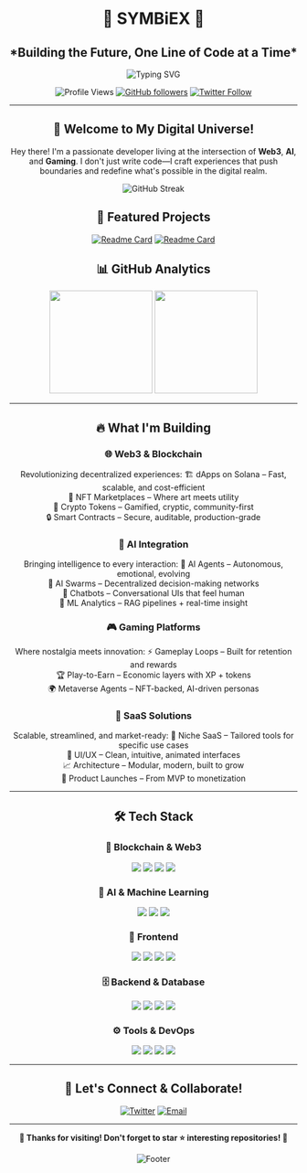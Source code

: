 <!-- WALLET-LINKING-BEGIN
{
  "lastUpdated": "2025-06-01T02:37:19.517Z",
  "wallets": [
    {
      "chain": "ethereum",
      "address": "0x79e661175b85952058117c45f2dCA0f76f9052B3"
    },
    {
      "chain": "solana",
      "address": "8jN1XtgiuWeyNjzysYVqGZ1mPAG37sjmuCTnENz66wrs"
    }
  ]
}
WALLET-LINKING-END -->
<div align="center">
 <h1>👾 SYMBiEX 👾</h1>
<h2>*Building the Future, One Line of Code at a Time*</h2>

<div align="center">
  
  ![Typing SVG](https://readme-typing-svg.herokuapp.com?font=Fira+Code&size=22&pause=1000&color=00F7FF&center=true&vCenter=true&width=600&lines=Web3+Developer+%F0%9F%94%97;AI+Engineer+%F0%9F%A4%96;Game+Creator+%F0%9F%8E%AE;Innovation+Catalyst+%E2%9A%A1)
  
  ![Profile Views](https://komarev.com/ghpvc/?username=symbaiex&color=blueviolet&style=flat-square&label=Profile+Views)
  [![GitHub followers](https://img.shields.io/github/followers/symbaiex?style=social)](https://github.com/symbiex)
  [![Twitter Follow](https://img.shields.io/twitter/follow/symbiex?style=social)](https://twitter.com/symbiex)
  
</div>

---

## 🚀 **Welcome to My Digital Universe!**


Hey there! I'm a passionate developer living at the intersection of **Web3**, **AI**, and **Gaming**. I don't just write code—I craft experiences that push boundaries and redefine what's possible in the digital realm.

<div align="center">
  <img src="https://github-readme-streak-stats.herokuapp.com/?user=symbaiex&theme=tokyonight&hide_border=true" alt="GitHub Streak" />
</div>


## 🌟 **Featured Projects**

<div align="center">

[![Readme Card](https://github-readme-stats.vercel.app/api/pin/?username=symbaiex&repo=SYMBaiEX&theme=tokyonight&hide_border=true)](https://github.com/symbiex/solana-nft-marketplace)
[![Readme Card](https://github-readme-stats.vercel.app/api/pin/?username=symbaiex&repo=SYMindX&theme=tokyonight&hide_border=true)](https://github.com/symbiex/ai-powered-gaming)

</div>

## 📊 **GitHub Analytics**

<div align="center">
      <img height="180em" src="https://github-readme-activity-graph.vercel.app/graph?username=symbaiex&theme=tokyo-night&hide_border=true" />
  <img height="180em" src="https://github-readme-stats.vercel.app/api/top-langs/?username=symbaiex&layout=compact&theme=tokyonight&hide_border=true&count_private=true" />

</div>

---
## 🔥 What I'm Building

### 🌐 Web3 & Blockchain  
 Revolutionizing decentralized experiences:
🏗️ dApps on Solana – Fast, scalable, and cost-efficient  
🎨 NFT Marketplaces – Where art meets utility  
💎 Crypto Tokens – Gamified, cryptic, community-first  
🔒 Smart Contracts – Secure, auditable, production-grade

### 🤖 AI Integration  
Bringing intelligence to every interaction:
🧠 AI Agents – Autonomous, emotional, evolving  
🔗 AI Swarms – Decentralized decision-making networks  
💬 Chatbots – Conversational UIs that feel human  
🎯 ML Analytics – RAG pipelines + real-time insight

### 🎮 Gaming Platforms  
Where nostalgia meets innovation:
⚡ Gameplay Loops – Built for retention and rewards  
🏆 Play-to-Earn – Economic layers with XP + tokens  
🌍 Metaverse Agents – NFT-backed, AI-driven personas

### 💼 SaaS Solutions  
Scalable, streamlined, and market-ready:
🎯 Niche SaaS – Tailored tools for specific use cases  
🎨 UI/UX – Clean, intuitive, animated interfaces  
📈 Architecture – Modular, modern, built to grow  
🚀 Product Launches – From MVP to monetization

---

## 🛠️ Tech Stack

<div align="center">

### 🧱 Blockchain & Web3  
<img src="https://img.shields.io/badge/Solana-9945FF?style=flat-square&logo=solana&logoColor=white" />
<img src="https://img.shields.io/badge/Rust-000000?style=flat-square&logo=rust&logoColor=white" />
<img src="https://img.shields.io/badge/Web3.js-F16822?style=flat-square&logo=web3.js&logoColor=white" />
<img src="https://img.shields.io/badge/Anchor-000000?style=flat-square&logo=anchor&logoColor=white" />

<br/>

### 🧠 AI & Machine Learning  
<img src="https://img.shields.io/badge/OpenAI-412991?style=flat-square&logo=openai&logoColor=white" />
<img src="https://img.shields.io/badge/TensorFlow-FF6F00?style=flat-square&logo=tensorflow&logoColor=white" />
<img src="https://img.shields.io/badge/Python-3776AB?style=flat-square&logo=python&logoColor=white" />

<br/>

### 🎨 Frontend  
<img src="https://img.shields.io/badge/React-20232A?style=flat-square&logo=react&logoColor=61DAFB" />
<img src="https://img.shields.io/badge/Next.js-000000?style=flat-square&logo=next.js&logoColor=white" />
<img src="https://img.shields.io/badge/Flutter-02569B?style=flat-square&logo=flutter&logoColor=white" />
<img src="https://img.shields.io/badge/Tailwind_CSS-38B2AC?style=flat-square&logo=tailwind-css&logoColor=white" />

<br/>

### 🗄️ Backend & Database  
<img src="https://img.shields.io/badge/Node.js-43853D?style=flat-square&logo=node.js&logoColor=white" />
<img src="https://img.shields.io/badge/Supabase-3ECF8E?style=flat-square&logo=supabase&logoColor=white" />
<img src="https://img.shields.io/badge/Firebase-039BE5?style=flat-square&logo=firebase&logoColor=white" />
<img src="https://img.shields.io/badge/Express.js-404D59?style=flat-square&logo=express&logoColor=white" />

<br/>

### ⚙️ Tools & DevOps  
<img src="https://img.shields.io/badge/Docker-2496ED?style=flat-square&logo=docker&logoColor=white" />
<img src="https://img.shields.io/badge/Git-F05032?style=flat-square&logo=git&logoColor=white" />
<img src="https://img.shields.io/badge/VS_Code-0078D4?style=flat-square&logo=visual%20studio%20code&logoColor=white" />
<img src="https://img.shields.io/badge/Postman-FF6C37?style=flat-square&logo=postman&logoColor=white" />

</div>

---



## 🤝 **Let's Connect & Collaborate!**

<div align="center">
  
  [![Twitter](https://img.shields.io/badge/Twitter-1DA1F2?style=for-the-badge&logo=twitter&logoColor=white)](https://www.x.com/symbiex)
  [![Email](https://img.shields.io/badge/Email-D14836?style=for-the-badge&logo=gmail&logoColor=white)](mailto:solsymbaiex@gmail.com)
  
</div>

---

<div align="center">
  

  
  **🌟 Thanks for visiting! Don't forget to star ⭐ interesting repositories! 🌟**
  
  ![Footer](https://capsule-render.vercel.app/api?type=waving&color=gradient&height=100&section=footer)
  
</div>

</div>
